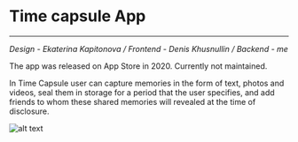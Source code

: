 <h1>Time capsule App</h1>

---

*Design - Ekaterina Kapitonova / Frontend - Denis Khusnullin / Backend - me* 


The app was released on App Store in 2020. Currently not maintained.

In Time Capsule user can capture memories in the form of text, photos and videos, seal them in storage for a period that the user specifies, and add friends to whom these shared memories will revealed at the time of disclosure.

![alt text](https://mir-s3-cdn-cf.behance.net/project_modules/fs/7d9cdf104217535.5f5e6d083654b.png)
